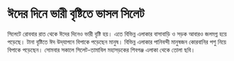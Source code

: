 # ঈদের দিনে ভারী বৃষ্টিতে ভাসল সিলেট

সিলেটে রোববার রাত থেকে ঈদের দিনেও ভারী বৃষ্টি হয়। এতে বিভিন্ন এলাকার বাসাবাড়ি ও সড়ক আবারও জলমগ্ন হয়ে পড়েছে। টানা বৃষ্টিতে ঈদ উদ্‌যাপনে বিপাকে পড়েছেন মানুষ। বিভিন্ন এলাকার পানিবন্দী মানুষজন কোরবানির পশু নিয়ে বিপাকে পড়েছেন। সোমবার সকালে সিলেট-তামাবিল মহাসড়কের শিবগঞ্জ এলাকা থেকে তোলা ছবি।
